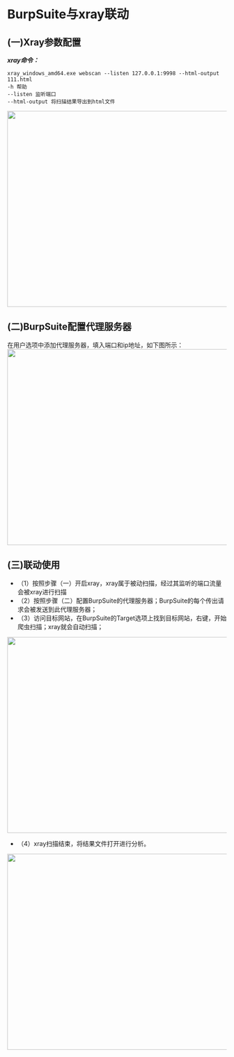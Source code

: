 # BurpSuite与xray联动
## (一)Xray参数配置
***xray命令：***
```shell
xray_windows_amd64.exe webscan --listen 127.0.0.1:9998 --html-output 111.html
-h 帮助  
--listen 监听端口   
--html-output 将扫描结果导出到html文件
```
<img src=https://github.com/nathanzeng001/Sec-Note/blob/main/Image/Vulnerabilities1.png height="450" width="700">

## (二)BurpSuite配置代理服务器
在用户选项中添加代理服务器，填入端口和ip地址，如下图所示：</br>
<img src=https://github.com/nathanzeng001/Sec-Note/blob/main/Image/Vulnerabilities2.png height="450" width="700">

## (三)联动使用
- （1）按照步骤（一）开启xray，xray属于被动扫描，经过其监听的端口流量会被xray进行扫描
- （2）按照步骤（二）配置BurpSuite的代理服务器；BurpSuite的每个传出请求会被发送到此代理服务器；
- （3）访问目标网站，在BurpSuite的Target选项上找到目标网站，右键，开始爬虫扫描；xray就会自动扫描；
<img src=https://github.com/nathanzeng001/Sec-Note/blob/main/Image/Vulnerabilities3.png height="450" width="700">

- （4）xray扫描结束，将结果文件打开进行分析。
<img src=https://github.com/nathanzeng001/Sec-Note/blob/main/Image/Vulnerabilities4.png height="450" width="850">

